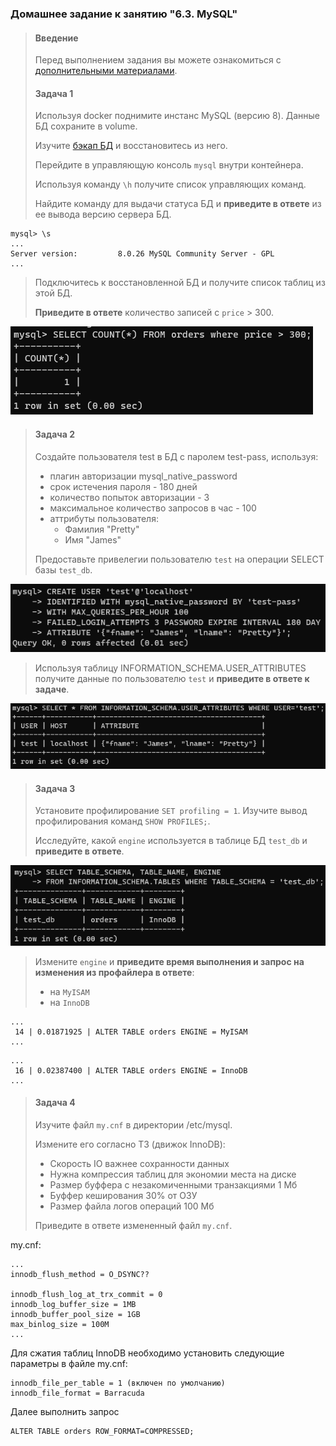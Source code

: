 ### Домашнее задание к занятию "6.3. MySQL"

>#### Введение
>
>Перед выполнением задания вы можете ознакомиться с 
>[дополнительными материалами](https://github.com/netology-code/virt-homeworks/tree/master/additional/README.md).
>
>#### Задача 1
> 
>Используя docker поднимите инстанс MySQL (версию 8). Данные БД сохраните в volume.
>
>Изучите [бэкап БД](https://github.com/netology-code/virt-homeworks/tree/master/06-db-03-mysql/test_data) и 
>восстановитесь из него.
>
>Перейдите в управляющую консоль `mysql` внутри контейнера.
>
>Используя команду `\h` получите список управляющих команд.
>
>Найдите команду для выдачи статуса БД и **приведите в ответе** из ее вывода версию сервера БД.

```commandline
mysql> \s
...
Server version:         8.0.26 MySQL Community Server - GPL
...
```

>Подключитесь к восстановленной БД и получите список таблиц из этой БД.
>
>**Приведите в ответе** количество записей с `price` > 300.

![img.png](img.png)

>#### Задача 2
>
>Создайте пользователя test в БД c паролем test-pass, используя:
>- плагин авторизации mysql_native_password
>- срок истечения пароля - 180 дней 
>- количество попыток авторизации - 3 
>- максимальное количество запросов в час - 100
>- аттрибуты пользователя:
>    - Фамилия "Pretty"
>    - Имя "James"
>
>Предоставьте привелегии пользователю `test` на операции SELECT базы `test_db`.

![img_1.png](img_1.png)
    
>Используя таблицу INFORMATION_SCHEMA.USER_ATTRIBUTES получите данные по пользователю `test` и 
>**приведите в ответе к задаче**.

![img_2.png](img_2.png)

>#### Задача 3
>
>Установите профилирование `SET profiling = 1`.
>Изучите вывод профилирования команд `SHOW PROFILES;`.
>
>Исследуйте, какой `engine` используется в таблице БД `test_db` и **приведите в ответе**.

![img_3.png](img_3.png)

>Измените `engine` и **приведите время выполнения и запрос на изменения из профайлера в ответе**:
>- на `MyISAM`
>- на `InnoDB`

```text
...
 14 | 0.01871925 | ALTER TABLE orders ENGINE = MyISAM
...
```
```text
...
 16 | 0.02387400 | ALTER TABLE orders ENGINE = InnoDB
...
```

>#### Задача 4 
>
>Изучите файл `my.cnf` в директории /etc/mysql.
>
>Измените его согласно ТЗ (движок InnoDB):
>- Скорость IO важнее сохранности данных
>- Нужна компрессия таблиц для экономии места на диске
>- Размер буффера с незакомиченными транзакциями 1 Мб
>- Буффер кеширования 30% от ОЗУ
>- Размер файла логов операций 100 Мб
>
>Приведите в ответе измененный файл `my.cnf`.

my.cnf:
```text
...
innodb_flush_method = O_DSYNC??

innodb_flush_log_at_trx_commit = 0
innodb_log_buffer_size = 1MB
innodb_buffer_pool_size = 1GB
max_binlog_size = 100M
...
```
Для сжатия таблиц InnoDB необходимо установить следующие параметры в файле my.cnf:
```text
innodb_file_per_table = 1 (включен по умолчанию)
innodb_file_format = Barracuda
```
Далее выполнить запрос
```commandline
ALTER TABLE orders ROW_FORMAT=COMPRESSED;
```